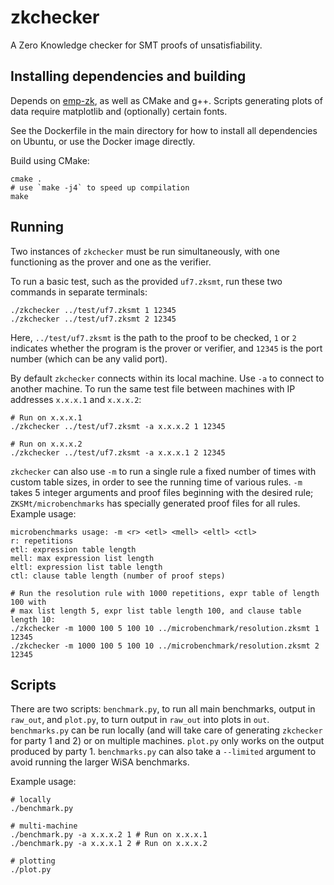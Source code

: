 # zkchecker

A Zero Knowledge checker for SMT proofs of unsatisfiability.

## Installing dependencies and building

Depends on [emp-zk](https://github.com/emp-toolkit/emp-zk), as well as CMake and g++. Scripts generating plots of data require matplotlib and (optionally) certain fonts.

See the Dockerfile in the main directory for how to install all dependencies on Ubuntu, or use the Docker image directly.

Build using CMake:

```
cmake .
# use `make -j4` to speed up compilation
make 
```

## Running

Two instances of `zkchecker` must be run simultaneously, with one functioning as the prover and one as the verifier.

To run a basic test, such as the provided `uf7.zksmt`, run these two commands in separate terminals:

```
./zkchecker ../test/uf7.zksmt 1 12345
./zkchecker ../test/uf7.zksmt 2 12345
```

Here, `../test/uf7.zksmt` is the path to the proof to be checked, `1` or `2` indicates whether the program is the prover or verifier, and `12345` is the port number (which can be any valid port).

By default `zkchecker` connects within its local machine. Use `-a` to connect to another machine. To run the same test file between machines with IP addresses `x.x.x.1` and `x.x.x.2`:

```
# Run on x.x.x.1
./zkchecker ../test/uf7.zksmt -a x.x.x.2 1 12345

# Run on x.x.x.2
./zkchecker ../test/uf7.zksmt -a x.x.x.1 2 12345
```

`zkchecker` can also use `-m` to run a single rule a fixed number of times with custom table sizes, in order to see the running time of various rules. `-m` takes 5 integer arguments and proof files beginning with the desired rule; `ZKSMt/microbenchmarks` has specially generated proof files for all rules. Example usage:

```
microbenchmarks usage: -m <r> <etl> <mell> <eltl> <ctl>
r: repetitions
etl: expression table length
mell: max expression list length
eltl: expression list table length
ctl: clause table length (number of proof steps)

# Run the resolution rule with 1000 repetitions, expr table of length 100 with
# max list length 5, expr list table length 100, and clause table length 10:
./zkchecker -m 1000 100 5 100 10 ../microbenchmark/resolution.zksmt 1 12345
./zkchecker -m 1000 100 5 100 10 ../microbenchmark/resolution.zksmt 2 12345
```

## Scripts

There are two scripts: `benchmark.py`, to run all main benchmarks, output in `raw_out`, and `plot.py`, to turn output in `raw_out` into plots in `out`. `benchmarks.py` can be run locally (and will take care of generating `zkchecker` for party 1 and 2) or on multiple machines. `plot.py` only works on the output produced by party 1. `benchmarks.py` can also take a `--limited` argument to avoid running the larger WiSA benchmarks.

Example usage:

```
# locally
./benchmark.py

# multi-machine
./benchmark.py -a x.x.x.2 1 # Run on x.x.x.1
./benchmark.py -a x.x.x.1 2 # Run on x.x.x.2

# plotting
./plot.py
```
